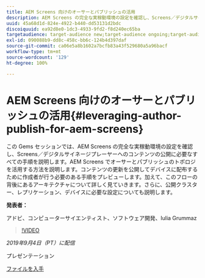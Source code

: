 ```yaml
---
title: AEM Screens 向けのオーサーとパブリッシュの活用
description: AEM Screens の完全な実稼動環境の設定を確認し、Screens／デジタルサイネージプレーヤーへのコンテンツの公開に必要なすべての手順を説明します。
uuid: 45a68d1d-824e-4922-b440-dd53131d2bdc
discoiquuid: ea92d8e0-1dc3-4933-9fd2-f8d240ec65ba
targetaudience: target-audience new;target-audience ongoing;target-audience upgrader
exl-id: 090088b9-dd8c-458c-bb6c-124b4d397daf
source-git-commit: ca06e5a8b1602a7bcfb83a43f529680a5a96bacf
workflow-type: tm+mt
source-wordcount: '129'
ht-degree: 100%

---
```


# AEM Screens 向けのオーサーとパブリッシュの活用{#leveraging-author-publish-for-aem-screens}

この Gems セッションでは、AEM Screens の完全な実稼動環境の設定を確認し、Screens／デジタルサイネージプレーヤーへのコンテンツの公開に必要なすべての手順を説明します。AEM Screens でオーサーとパブリッシュのトポロジを活用する方法を説明します。コンテンツの更新を公開してデバイスに配布するために作成者が行う必要のある手順をプレビューします。加えて、このフローの背後にあるアーキテクチャについて詳しく見ていきます。さらに、公開クラスター、レプリケーション、デバイスに必要な設定についても説明します。

**発表者：**

アドビ、コンピューターサイエンティスト、ソフトウェア開発、Iulia Grummaz

>[!VIDEO](https://video.tv.adobe.com/v/28706/?quality=9)

*2019年9月4日（PT）に配信*

プレゼンテーション

[ファイルを入手](assets/leveraging-author-publish-aem-screens-final.pdf)
